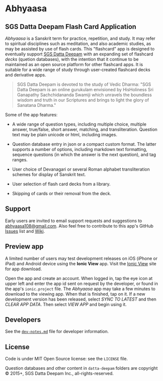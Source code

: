 Abhyaasa
=========

## SGS Datta Deepam Flash Card Application

*Abhyaasa* is a Sanskrit term for practice, repetition, and study. It may refer to spiritual disciplines such as meditation, and also academic studies, as may be assisted by use of flash cards. This "flashcard" app is designed to eventually support [SGS Datta Deepam](http://www.sgsdattadeepam.org) with an expanding set of flashcard *decks* (quetion databases), with the intention that it continue to be maintained as an open source platform for other flashcard apps. It is suitable for a wide range of study through user-created flashcard decks and derivative apps.

> SGS Datta Deepam is devoted to the study of Vedic Dharma: "SGS Datta Deepam is an online gurukulam envisioned by HisHoliness Sri Ganapathy Sachchidananda Swamiji which unravels the boundless wisdom and truth in our Scriptures and brings to light the glory of Sanatana Dharma."

Some of the app features:

- A wide range of question types, including multiple choice, multiple answer, true/false, short answer, matching, and transliteration. Question text may be plain unicode or html, including images.

- Question database entry in json or a compact custom format. The latter supports a number of options, including markdown text formatting, sequence questions (in which the answer is the next question), and tag ranges.

- User choice of Devanagari or several Roman alphabet transliteration schemes for display of Sanskrit text.

- User selection of flash card decks from a library.

- Skipping of cards or their removal from the deck.

## Support

Early users are invited to email support requests and suggestions to <abhyaasa108@gmail.com>. Also feel free to contribute to this app's GitHub [Issues](https://github.com/abhyaasa/app/issues) list and [Wiki](https://github.com/abhyaasa/app/wiki).

## Preview app

A limited number of users may test development releases on iOS (iPhone or iPad) and Android device using the **Ionic View** app. Visit the [Ionic View](http://view.ionic.io) site for app download.

Open the app and create an account. When logged in, tap the eye icon at upper left and enter the app id sent on request by the developer, or found in the app's `ionic.project` file. The *Abhyaasa* app may take a few minutes to download to the viewing app. When that is finished, tap on it. If a new development version has been released, select *SYNC TO LATEST* and then *CLEAR APP DATA*. Then select *VIEW APP* and begin using it.

## Developers

See the [`dev-notes.md`](https://github.com/abhyaasa/app/blob/master/dev-notes.md) file for developer information.

## License

Code is under MIT Open Source license: see the `LICENSE` file.

Question databases and other content in `datta-deepam` folders are copyright &copy; 2015+, SGS Datta Deepam Inc., all-rights-reserved.
